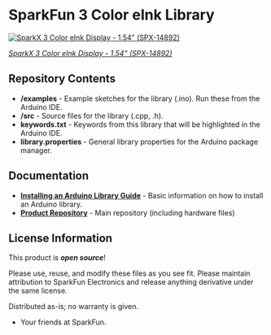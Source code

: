 SparkFun 3 Color eInk Library
===========================================================
[![SparkX 3 Color eInk Display - 1.54" (SPX-14892)](https://cdn.sparkfun.com/assets/parts/1/3/1/7/5/14892-3_Color_eInk_Display_-_1.54in.-04.jpg)](https://cdn.sparkfun.com/assets/parts/1/3/1/7/5/14892-3_Color_eInk_Display_-_1.54in.-04.jpg)

[*SparkX 3 Color eInk Display - 1.54" (SPX-14892)*](https://www.sparkfun.com/products/14892)

  
Repository Contents
-------------------

* **/examples** - Example sketches for the library (.ino). Run these from the Arduino IDE. 
* **/src** - Source files for the library (.cpp, .h).
* **keywords.txt** - Keywords from this library that will be highlighted in the Arduino IDE. 
* **library.properties** - General library properties for the Arduino package manager. 

Documentation
--------------

* **[Installing an Arduino Library Guide](https://learn.sparkfun.com/tutorials/installing-an-arduino-library)** - Basic information on how to install an Arduino library.
* **[Product Repository](https://github.com/sparkfunX/Qwiic-SGP30-Breakout)** - Main repository (including hardware files)

License Information
-------------------

This product is _**open source**_! 

Please use, reuse, and modify these files as you see fit. Please maintain attribution to SparkFun Electronics and release anything derivative under the same license.

Distributed as-is; no warranty is given.

- Your friends at SparkFun.
